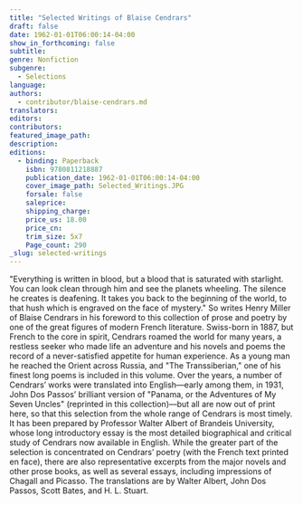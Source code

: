 ```yaml
---
title: "Selected Writings of Blaise Cendrars"
draft: false
date: 1962-01-01T06:00:14-04:00
show_in_forthcoming: false
subtitle:
genre: Nonfiction
subgenre:
  - Selections
language:
authors:
  - contributor/blaise-cendrars.md
translators:
editors:
contributors:
featured_image_path:
description:
editions:
  - binding: Paperback
    isbn: 9780811218887
    publication_date: 1962-01-01T06:00:14-04:00
    cover_image_path: Selected_Writings.JPG
    forsale: false
    saleprice:
    shipping_charge:
    price_us: 18.00
    price_cn:
    trim_size: 5x7
    Page_count: 290
_slug: selected-writings
---
```


"Everything is written in blood, but a blood that is saturated with starlight. You can look clean through him and see the planets wheeling. The silence he creates is deafening. It takes you back to the beginning of the world, to that hush which is engraved on the face of mystery." So writes Henry Miller of Blaise Cendrars in his foreword to this collection of prose and poetry by one of the great figures of modern French literature. Swiss-born in 1887, but French to the core in spirit, Cendrars roamed the world for many years, a restless seeker who made life an adventure and his novels and poems the record of a never-satisfied appetite for human experience. As a young man he reached the Orient across Russia, and "The Transsiberian," one of his finest long poems is included in this volume. Over the years, a number of Cendrars’ works were translated into English––early among them, in 1931, John Dos Passos’ brilliant version of "Panama, or the Adventures of My Seven Uncles" (reprinted in this collection)––but all are now out of print here, so that this selection from the whole range of Cendrars is most timely. It has been prepared by Professor Walter Albert of Brandeis University, whose long introductory essay is the most detailed biographical and critical study of Cendrars now available in English. While the greater part of the selection is concentrated on Cendrars’ poetry (with the French text printed en face), there are also representative excerpts from the major novels and other prose books, as well as several essays, including impressions of Chagall and Picasso. The translations are by Walter Albert, John Dos Passos, Scott Bates, and H. L. Stuart.

